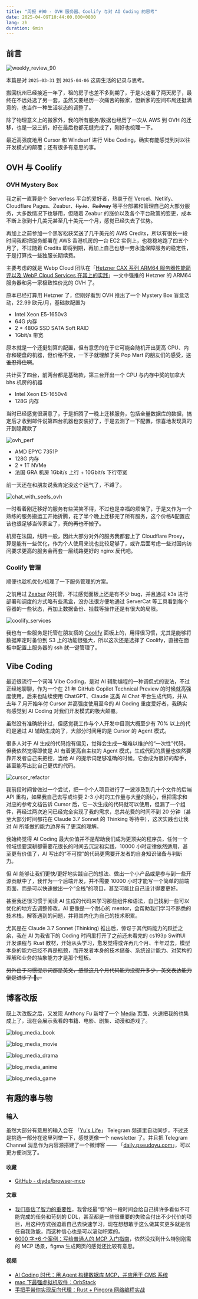 ```yaml
---
title: "周报 #90 - OVH 服务器、Coolify 与对 AI Coding 的思考"
date: 2025-04-09T10:44:00.000+0800
lang: zh
duration: 6min
---
```


## 前言

![weekly_review_90](https://image.pseudoyu.com/images/weekly_review_90.png)

本篇是对 `2025-03-31` 到 `2025-04-06` 这周生活的记录与思考。

搬回杭州已经接近一年了，租的房子也差不多到期了，于是火速看了两天房子，最终在不远处选了另一套，虽然又要经历一次痛苦的搬家，但新家的空间布局还挺满意的，也当作一种生活状态的调整了。

除了物理意义上的搬家外，我的所有服务/数据也经历了一次从 AWS 到 OVH 的迁移，也是一波三折，好在最后也都无缝完成了，刚好也梳理一下。

最近高强度地用 Cursor 和 Windsurf 进行 Vibe Coding，确实有能感觉到对以往开发模式的颠覆；还有很多有意思的事。

## OVH 与 Coolify

### OVH Mystery Box

我之前一直算是个 Serverless 平台的爱好者，热衷于在 Vercel、Netlify、Cloudflare Pages、Zeabur、~~fly.io~~、~~Railway~~ 等平台部署和管理自己的大部分服务，大多数情况下也够用，但随着 Zeabur 的涨价以及各个平台政策的变更，成本不断上涨到十几美元甚至几十美元一个月，感觉已经失去了优势。

再加上之前参加一个黑客松获奖送了几千美元的 AWS Credits，所以有很长一段时间我都把服务部署在 AWS 香港机房的一台 EC2 实例上，也稳稳地跑了四五个月了，不过随着 Credits 即将到期，再加上自己也想一劳永逸保障服务的稳定性，于是打算找一些独服长期续费。

主要考虑的就是 Webp Cloud 团队在「[Hetzner CAX 系列 ARM64 服务器性能简评以及 WebP Cloud Services 在其上的实践](https://blog.webp.se/hetzner-arm64-zh/)」一文中强推的 Hetzner 的 ARM64 服务器和另一家极致性价比的 OVH 了。

原本已经打算用 Hetzner 了，但刚好看到 OVH 推出了一个 Mystery Box 盲盒活动，22.99 欧元/月，基础款配置为

- Intel Xeon E5-1650v3
- 64G 内存
- 2 \* 480G SSD SATA Soft RAID
- 1Gbit/s 带宽

原本就是一个还挺划算的配置，但有意思的在于它可能会随机开出更高 CPU、内存和硬盘的机器，但价格不变，一下子就理解了买 Pop Mart 的朋友们的感受，~~这谁忍得住啊~~。

共计买了四台，前两台都是基础款，第三台开出一个 CPU 与内存中奖的加拿大 bhs 机房的机器

- Intel Xeon E5-1650v4
- 128G 内存

当时已经感觉很满意了，于是折腾了一晚上迁移服务，包括全量数据库的数据，搞定后才收到邮件说第四台机器也安装好了，于是去测了一下配置，惊喜地发现真的开到隐藏款了

![ovh_perf](https://image.pseudoyu.com/images/ovh_perf.png)

- AMD EPYC 7351P
- 128G 内存
- 2 \* 1T NVMe
- 法国 GRA 机房 1Gbit/s 上行 + 10Gbit/s 下行带宽

前一天还在和朋友说我肯定没这个运气了，不蹲了。

![chat_with_seefs_ovh](https://image.pseudoyu.com/images/chat_with_seefs_ovh.png)

一时看着刚迁移好的服务有些哭笑不得，不过也是幸福的烦恼了，于是又作为一个熟练的服务搬运工开始折腾，花了半个晚上迁移完了所有服务，这个价格&配置应该也很足够当传家宝了，~~真的再也不搬了~~。

机房在法国，线路一般，因此大部分对外的服务我都套上了 Cloudflare Proxy，算是能有一些优化，作为个人使用来说也比较足够了，或许后面考虑一些对国内访问要求更高的服务会再套一层线路更好的 nginx 反代吧。

### Coolify 管理

顺便也趁机优化/梳理了一下服务管理的方案。

之前用过 [Zeabur](https://zeabur.com/) 的托管，不过感觉面板上还是有不少 bug，并且通过 k3s 进行部署和调度的方式略有些黑盒，没办法很方便地通过 ServerCat 等工具看到每个容器的一些状态，再加上数据备份、挂载等操作还是有很大的局限。

![coolify_services](https://image.pseudoyu.com/images/coolify_services.png)

我也有一些服务是托管在朋友搭的 [Coolify](https://github.com/coollabsio/coolify) 面板上的，用得很习惯，尤其是能够将数据库定时备份到 S3 上的功能很强大，所以这次还是选择了 Coolify，直接在面板中配置上服务器的 ssh 就一键管理了。

## Vibe Coding

最近很流行一个词叫 Vibe Coding，是对 AI 辅助编程的一种调侃式的说法，不过正经地聊聊，作为一个在 21 年 GitHub Copilot Technical Preview 的时候就高强度使用，后来也陆续使用 ChatGPT、Claude 这类 AI Chat 平台生成代码，并从去年 7 月开始年付 Cursor 并高强度使用至今的 AI Coding 重度爱好者，我确实有感觉到 AI Coding 对我们开发模式的极大颠覆。

虽然没有准确统计过，但感觉我工作与个人开发中目测大概至少有 70% 以上的代码是通过 AI 辅助生成的了，大部分时间用的是 Cursor 的 Agent 模式。

很多人对于 AI 生成的代码抱有偏见，觉得会生成一堆难以维护的“一次性”代码，但我依然觉得即使是 AI 有着更高自主权的 Agent 模式，生成代码的质量也依然要靠开发者自己来把控，当给 AI 的提示词足够准确的时候，它会成为很好的帮手，甚至能写出比自己更优的代码。

![cursor_refactor](https://image.pseudoyu.com/images/cursor_refactor.jpg)

我前段时间曾做过一个尝试，把一个个人项目进行了一波涉及到几十个文件的后端 API 重构，如果我自己去写或许要 2-3 小时的工作量与大量的耐心，但把需求和对应的参考文档告诉 Cursor 后，它一次生成的代码就可以使用，但漏了一个组件，再经过两次追问已经完全实现了我的需求，总共花费的时间不到 20 分钟（甚至大部分时间都花在 Claude 3.7 Sonnet 的 Thinking 等待中），这次实践也让我对 AI 所能做的能力边界有了更深的理解。

我始终觉得 AI Coding 最大价值并不是帮助我们成为更顶尖的程序员，任何一个领域想要深耕都需要花很长的时间去沉淀和实践，10000 小时定律依然适用，甚至更有价值了，AI 写出的“不可控”的代码更需要开发者的自身知识储备与判断力。

但 AI 能够让我们更快/更好地实践自己的想法、做出一个小产品或是参与到一些开源贡献中了，我作为一个后端开发，并不需要 10000 小时才能写一个简单的前端页面，而是可以快速做出一个“全栈”的项目，甚至可能比自己设计得要更好。

甚至我还很习惯于阅读 AI 生成的代码来学习那些组件和语法，自己找到一些可以优化的地方去调整修改。AI 更像是一个耐心的 mentor，会帮助我们学习不熟悉的技术栈，解答遇到的问题，并将其内化为自己的技术积累。

尤其是在 Claude 3.7 Sonnet (Thinking) 推出后，惊讶于其代码能力的跃迁之余，我在 AI 为我省下的 Coding 时间里打开了之前还未看完的 cs193p SwiftUI 开发课程与 Rust 教材，开始从头学习，愈发觉得或许再几个月、半年过去，模型本身的能力已经不再是瓶颈，而开发者本身的技术储备、系统设计能力、对架构的理解和业务的抽象能力才是那个短板。

~~另外由于习惯提示词都是英文，感觉这几个月代码能力没提升多少，英文表达能力倒是进步了 🤣。~~

## 博客改版

既上次改版之后，又发现 Anthony Fu 新增了一个 [Media](https://www.pseudoyu.com/media) 页面，火速把我的也集成上了，现在会展示我看的书籍、电影、剧集、动漫和游戏了。

![blog_media_book](https://image.pseudoyu.com/images/blog_media_book.png)

![blog_media_movie](https://image.pseudoyu.com/images/blog_media_movie.png)

![blog_media_drama](https://image.pseudoyu.com/images/blog_media_drama.png)

![blog_media_anime](https://image.pseudoyu.com/images/blog_media_anime.png)

![blog_media_game](https://image.pseudoyu.com/images/blog_media_game.png)

## 有趣的事与物

### 输入

虽然大部分有意思的输入会在 「[Yu's Life](https://t.me/pseudoyulife)」 Telegram 频道里自动同步，不过还是挑选一部分在这里列举一下，感觉更像一个 newsletter 了。并且把 Telegram Channel 消息作为内容源搭建了一个微博客 —— 「[daily.pseudoyu.com](https://daily.pseudoyu.com/)」，可以更方便浏览了。

#### 收藏

- [GitHub - djyde/browser-mcp](https://github.com/djyde/browser-mcp)

#### 文章

- [我们高估了智力的重要性](https://lutaonan.com/blog/oi/)，我曾经最“卷”的一段时间会给自己排许多看似不可能完成的任务和苛刻的 DDL，甚至都是一些很重要的失败会付出不少代价的项目，用这种方式强迫着自己去快速学习，现在想想敢于这么做其实更多就是信任自我效能，而这种信心也是可以滚动积累的。
- [6000 字+6 个案例：写给普通人的 MCP 入门指南](https://mp.weixin.qq.com/s/BjsoBsUxCzeqXZq46_nrog)，依然没找到什么特别刚需的 MCP 场景，figma 生成网页的感觉还比较有意思。

#### 视频

- [AI Coding 时代：用 Agent 构建数据库 MCP，并应用于 CMS 系统](https://www.bilibili.com/video/BV12iZCYnEdf)
- [mac 下最强虚拟机软件：OrbStack](https://www.bilibili.com/video/BV1gGdFYcEiL)
- [手把手带你实现反向代理：Rust + Pingora 网络编程实战](https://www.bilibili.com/video/BV11GRkYTEJ4)
